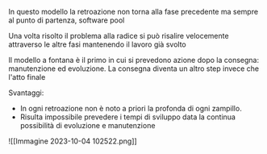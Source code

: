 In questo modello la retroazione non torna alla fase precedente ma sempre al punto di partenza, software pool

Una volta risolto il problema alla radice si può risalire velocemente attraverso le altre fasi mantenendo il lavoro già svolto

Il modello a fontana è il primo in cui si prevedono azione dopo la consegna: manutenzione ed evoluzione.
La consegna diventa un altro step invece che l'atto finale

Svantaggi:
- In ogni retroazione non è noto a priori la profonda di ogni zampillo. 
- Risulta impossibile prevedere i tempi di sviluppo data la continua possibilità di evoluzione e manutenzione 

![[Immagine 2023-10-04 102522.png]]